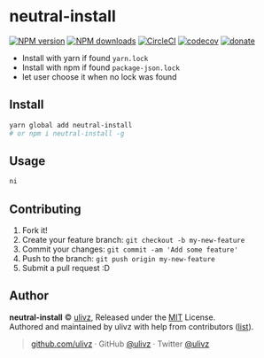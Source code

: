 # neutral-install

[![NPM version](https://img.shields.io/npm/v/neutral-install.svg?style=flat)](https://npmjs.com/package/neutral-install) [![NPM downloads](https://img.shields.io/npm/dm/neutral-install.svg?style=flat)](https://npmjs.com/package/neutral-install) [![CircleCI](https://circleci.com/gh/ulivz/neutral-install/tree/master.svg?style=shield)](https://circleci.com/gh/ulivz/neutral-install/tree/master)  [![codecov](https://codecov.io/gh/ulivz/neutral-install/branch/master/graph/badge.svg)](https://codecov.io/gh/ulivz/neutral-install)
 [![donate](https://img.shields.io/badge/$-donate-ff69b4.svg?maxAge=2592000&style=flat)](https://github.com/ulivz/donate)

- Install with yarn if found `yarn.lock`
- Install with npm if found `package-json.lock`
- let user choose it when no lock was found

## Install

```bash
yarn global add neutral-install
# or npm i neutral-install -g
```

## Usage

```bash
ni
```

## Contributing

1. Fork it!
2. Create your feature branch: `git checkout -b my-new-feature`
3. Commit your changes: `git commit -am 'Add some feature'`
4. Push to the branch: `git push origin my-new-feature`
5. Submit a pull request :D


## Author

**neutral-install** © [ulivz](https://github.com/ulivz), Released under the [MIT](./LICENSE) License.<br>
Authored and maintained by ulivz with help from contributors ([list](https://github.com/ulivz/neutral-install/contributors)).

> [github.com/ulivz](https://github.com/ulivz) · GitHub [@ulivz](https://github.com/ulivz) · Twitter [@ulivz](https://twitter.com/ulivz)
